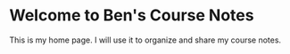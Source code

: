 # Welcome to Ben's Course Notes

This is my home page. I will use it to organize and share my course notes.
